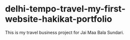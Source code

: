 # delhi-tempo-travel-my-first-website-hakikat-portfolio
This is my travel business project for Jai Maa Bala Sundari.
